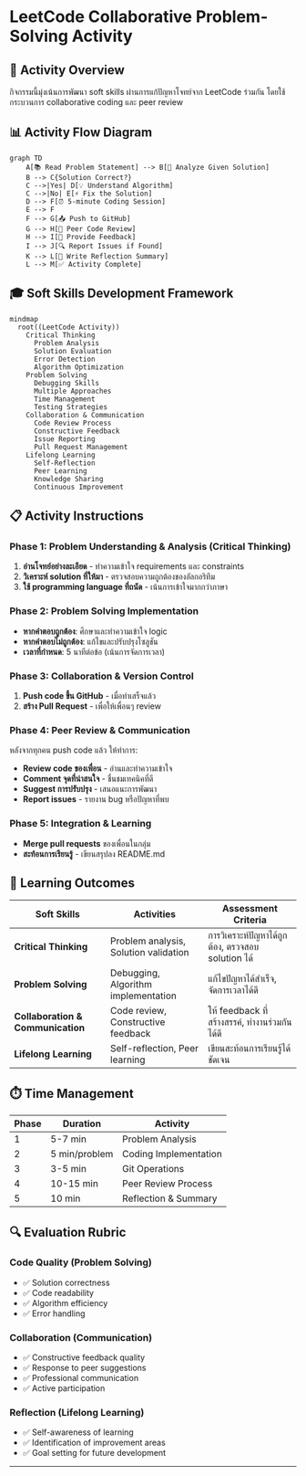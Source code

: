 # LeetCode Collaborative Problem-Solving Activity

## 🎯 Activity Overview
กิจกรรมนี้มุ่งเน้นการพัฒนา soft skills ผ่านการแก้ปัญหาโจทย์จาก LeetCode ร่วมกัน โดยใช้กระบวนการ collaborative coding และ peer review

## 📊 Activity Flow Diagram

```mermaid
graph TD
    A[📚 Read Problem Statement] --> B[🤔 Analyze Given Solution]
    B --> C{Solution Correct?}
    C -->|Yes| D[💡 Understand Algorithm]
    C -->|No| E[⚡ Fix the Solution]
    D --> F[⏰ 5-minute Coding Session]
    E --> F
    F --> G[📤 Push to GitHub]
    G --> H[👥 Peer Code Review]
    H --> I[💬 Provide Feedback]
    I --> J[🔍 Report Issues if Found]
    K --> L[📝 Write Reflection Summary]
    L --> M[✅ Activity Complete]
```

## 🎓 Soft Skills Development Framework

```mermaid
mindmap
  root((LeetCode Activity))
    Critical Thinking
      Problem Analysis
      Solution Evaluation
      Error Detection
      Algorithm Optimization
    Problem Solving
      Debugging Skills
      Multiple Approaches
      Time Management
      Testing Strategies
    Collaboration & Communication
      Code Review Process
      Constructive Feedback
      Issue Reporting
      Pull Request Management
    Lifelong Learning
      Self-Reflection
      Peer Learning
      Knowledge Sharing
      Continuous Improvement
```

## 📋 Activity Instructions

### Phase 1: Problem Understanding & Analysis (Critical Thinking)
1. **อ่านโจทย์อย่างละเอียด** - ทำความเข้าใจ requirements และ constraints
2. **วิเคราะห์ solution ที่ให้มา** - ตรวจสอบความถูกต้องของอัลกอริทึม
3. **ใช้ programming language ที่ถนัด** - เน้นการเข้าใจมากกว่าภาษา

### Phase 2: Problem Solving Implementation
- **หากคำตอบถูกต้อง**: ศึกษาและทำความเข้าใจ logic
- **หากคำตอบไม่ถูกต้อง**: แก้ไขและปรับปรุงโซลูชัน
- **เวลาที่กำหนด**: 5 นาทีต่อข้อ (เน้นการจัดการเวลา)

### Phase 3: Collaboration & Version Control
1. **Push code ขึ้น GitHub** - เมื่อทำเสร็จแล้ว
2. **สร้าง Pull Request** - เพื่อให้เพื่อนๆ review

### Phase 4: Peer Review & Communication
หลังจากทุกคน push code แล้ว ให้ทำการ:
- **Review code ของเพื่อน** - อ่านและทำความเข้าใจ
- **Comment จุดที่น่าสนใจ** - ชื่นชมเทคนิคที่ดี
- **Suggest การปรับปรุง** - เสนอแนะการพัฒนา
- **Report issues** - รายงาน bug หรือปัญหาที่พบ

### Phase 5: Integration & Learning
- **Merge pull requests** ของเพื่อนในกลุ่ม
- **สะท้อนการเรียนรู้** - เขียนสรุปลง README.md

## 🎯 Learning Outcomes

| Soft Skills | Activities | Assessment Criteria |
|-------------|------------|-------------------|
| **Critical Thinking** | Problem analysis, Solution validation | การวิเคราะห์ปัญหาได้ถูกต้อง, ตรวจสอบ solution ได้ |
| **Problem Solving** | Debugging, Algorithm implementation | แก้ไขปัญหาได้สำเร็จ, จัดการเวลาได้ดี |
| **Collaboration & Communication** | Code review, Constructive feedback | ให้ feedback ที่สร้างสรรค์, ทำงานร่วมกันได้ดี |
| **Lifelong Learning** | Self-reflection, Peer learning | เขียนสะท้อนการเรียนรู้ได้ชัดเจน |

## ⏱️ Time Management

| Phase | Duration | Activity |
|-------|----------|----------|
| 1 | 5-7 min | Problem Analysis |
| 2 | 5 min/problem | Coding Implementation |
| 3 | 3-5 min | Git Operations |
| 4 | 10-15 min | Peer Review Process |
| 5 | 10 min | Reflection & Summary |

## 🔍 Evaluation Rubric

### Code Quality (Problem Solving)
- ✅ Solution correctness
- ✅ Code readability
- ✅ Algorithm efficiency
- ✅ Error handling

### Collaboration (Communication)
- ✅ Constructive feedback quality
- ✅ Response to peer suggestions
- ✅ Professional communication
- ✅ Active participation

### Reflection (Lifelong Learning)
- ✅ Self-awareness of learning
- ✅ Identification of improvement areas
- ✅ Goal setting for future development

---

